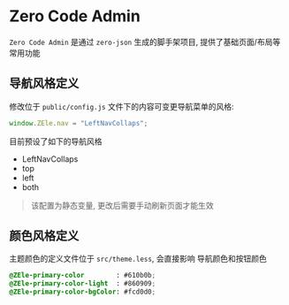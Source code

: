 # Zero Code Admin

`Zero Code Admin` 是通过 `zero-json` 生成的脚手架项目, 提供了基础页面/布局等常用功能

## 导航风格定义

修改位于 `public/config.js` 文件下的内容可变更导航菜单的风格:

```javascript
window.ZEle.nav = "LeftNavCollaps";
```

目前预设了如下的导航风格

- LeftNavCollaps
- top
- left
- both

> 该配置为静态变量, 更改后需要手动刷新页面才能生效

## 颜色风格定义

主题颜色的定义文件位于 `src/theme.less`, 会直接影响 导航颜色和按钮颜色

```css
@ZEle-primary-color        : #610b0b;
@ZEle-primary-color-light  : #860909;
@ZEle-primary-color-bgColor: #fcd0d0;
```
